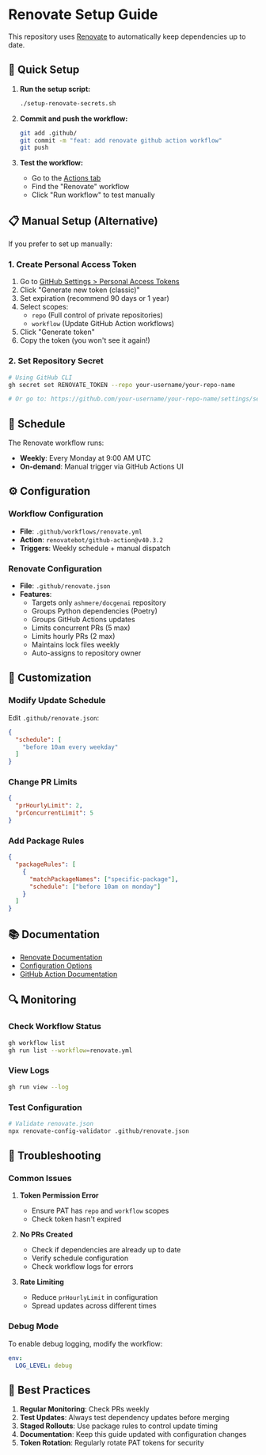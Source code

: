 # Renovate Setup Guide

This repository uses [Renovate](https://docs.renovatebot.com/) to automatically keep dependencies up to date.

## 🚀 Quick Setup

1. **Run the setup script:**

   ```bash
   ./setup-renovate-secrets.sh
   ```

2. **Commit and push the workflow:**

   ```bash
   git add .github/
   git commit -m "feat: add renovate github action workflow"
   git push
   ```

3. **Test the workflow:**
   - Go to the [Actions tab](../../actions)
   - Find the "Renovate" workflow
   - Click "Run workflow" to test manually

## 📋 Manual Setup (Alternative)

If you prefer to set up manually:

### 1. Create Personal Access Token

1. Go to [GitHub Settings > Personal Access Tokens](https://github.com/settings/tokens)
2. Click "Generate new token (classic)"
3. Set expiration (recommend 90 days or 1 year)
4. Select scopes:
   - `repo` (Full control of private repositories)
   - `workflow` (Update GitHub Action workflows)
5. Click "Generate token"
6. Copy the token (you won't see it again!)

### 2. Set Repository Secret

```bash
# Using GitHub CLI
gh secret set RENOVATE_TOKEN --repo your-username/your-repo-name

# Or go to: https://github.com/your-username/your-repo-name/settings/secrets/actions
```

## 📅 Schedule

The Renovate workflow runs:
- **Weekly**: Every Monday at 9:00 AM UTC
- **On-demand**: Manual trigger via GitHub Actions UI

## ⚙️ Configuration

### Workflow Configuration
- **File**: `.github/workflows/renovate.yml`
- **Action**: `renovatebot/github-action@v40.3.2`
- **Triggers**: Weekly schedule + manual dispatch

### Renovate Configuration
- **File**: `.github/renovate.json`
- **Features**:
  - Targets only `ashmere/docgenai` repository
  - Groups Python dependencies (Poetry)
  - Groups GitHub Actions updates
  - Limits concurrent PRs (5 max)
  - Limits hourly PRs (2 max)
  - Maintains lock files weekly
  - Auto-assigns to repository owner

## 🔧 Customization

### Modify Update Schedule

Edit `.github/renovate.json`:

```json
{
  "schedule": [
    "before 10am every weekday"
  ]
}
```

### Change PR Limits

```json
{
  "prHourlyLimit": 2,
  "prConcurrentLimit": 5
}
```

### Add Package Rules

```json
{
  "packageRules": [
    {
      "matchPackageNames": ["specific-package"],
      "schedule": ["before 10am on monday"]
    }
  ]
}
```

## 📚 Documentation

- [Renovate Documentation](https://docs.renovatebot.com/)
- [Configuration Options](https://docs.renovatebot.com/configuration-options/)
- [GitHub Action Documentation](https://github.com/marketplace/actions/renovate-bot-github-action)

## 🔍 Monitoring

### Check Workflow Status

```bash
gh workflow list
gh run list --workflow=renovate.yml
```

### View Logs

```bash
gh run view --log
```

### Test Configuration

```bash
# Validate renovate.json
npx renovate-config-validator .github/renovate.json
```

## 🚨 Troubleshooting

### Common Issues

1. **Token Permission Error**
   - Ensure PAT has `repo` and `workflow` scopes
   - Check token hasn't expired

2. **No PRs Created**
   - Check if dependencies are already up to date
   - Verify schedule configuration
   - Check workflow logs for errors

3. **Rate Limiting**
   - Reduce `prHourlyLimit` in configuration
   - Spread updates across different times

### Debug Mode

To enable debug logging, modify the workflow:

```yaml
env:
  LOG_LEVEL: debug
```

## 🎯 Best Practices

1. **Regular Monitoring**: Check PRs weekly
2. **Test Updates**: Always test dependency updates before merging
3. **Staged Rollouts**: Use package rules to control update timing
4. **Documentation**: Keep this guide updated with configuration changes
5. **Token Rotation**: Regularly rotate PAT tokens for security
